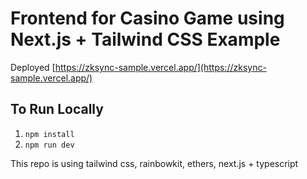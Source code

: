 # Frontend for Casino Game using Next.js + Tailwind CSS Example

Deployed [https://zksync-sample.vercel.app/](https://zksync-sample.vercel.app/)

## To Run Locally

1. `npm install`
2. `npm run dev`

This repo is using tailwind css, rainbowkit, ethers, next.js + typescript

